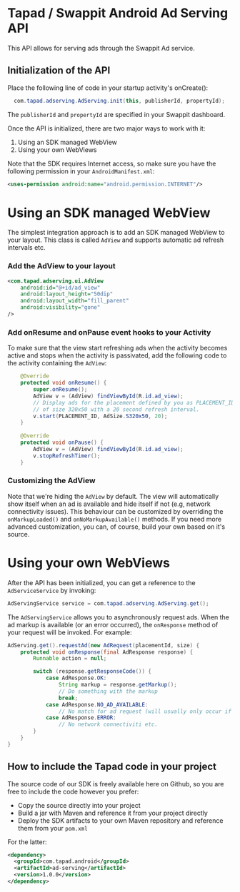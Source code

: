 # Tapad / Swappit Android Ad Serving API
This API allows for serving ads through the Swappit Ad service.


## Initialization of the API
Place the following line of code in your startup activity's onCreate():

```java
  com.tapad.adserving.AdServing.init(this, publisherId, propertyId);
```

The `publisherId` and `propertyId` are specified in your Swappit dashboard.

Once the API is initialized, there are two major ways to work with it:

1. Using an SDK managed WebView 
2. Using your own WebViews

Note that the SDK requires Internet access, so make sure you have the following permission in your `AndroidManifest.xml`:

```xml
<uses-permission android:name="android.permission.INTERNET"/>
```


# Using an SDK managed WebView
The simplest integration approach is to add an SDK managed WebView to your layout. This class is called `AdView` and supports automatic ad refresh intervals etc.

### Add the AdView to your layout
```xml
<com.tapad.adserving.ui.AdView
	android:id="@+id/ad_view"
    android:layout_height="50dip"
    android:layout_width="fill_parent"
    android:visibility="gone"
/>
```

### Add onResume and onPause event hooks to your Activity
To make sure that the view start refreshing ads when the activity becomes active and stops when the activity is passivated, add the following code to the activity containing the `AdView`:

```java
    @Override
    protected void onResume() {
        super.onResume();
        AdView v = (AdView) findViewById(R.id.ad_view);
        // Display ads for the placement defined by you as PLACEMENT_ID,
        // of size 320x50 with a 20 second refresh interval.
        v.start(PLACEMENT_ID, AdSize.S320x50, 20);
    }
    
    @Override
    protected void onPause() {
		AdView v = (AdView) findViewById(R.id.ad_view);
        v.stopRefreshTimer();
    }
```

### Customizing the AdView

Note that we're hiding the `AdView` by default. The view will automatically show itself when an ad is available and hide itself if not (e.g, network connectivity issues). This behaviour can be customized by overriding the `onMarkupLoaded()` and `onNoMarkupAvailable()` methods. If you need more advanced customization, you can, of course, build your own based on it's source.


# Using your own WebViews
After the API has been initialized, you can get a reference to the `AdServiceService` by invoking:

```java
AdServingService service = com.tapad.adserving.AdServing.get();
```   

The `AdServingService` allows you to asynchronously request ads. When the ad markup is available (or an error occurred), the `onResponse` method of your request will be invoked. For example:

```java
AdServing.get().requestAd(new AdRequest(placementId, size) {
	protected void onResponse(final AdResponse response) {
		Runnable action = null;

		switch (response.getResponseCode()) {
        	case AdResponse.OK:
            	String markup = response.getMarkup();
                // Do something with the markup
                break;
            case AdResponse.NO_AD_AVAILABLE:
            	// No match for ad request (will usually only occur if an exotic size is specified)
            case AdResponse.ERROR:
                // No network connectiviti etc.
		}
	}
}
```


## How to include the Tapad code in your project
The source code of our SDK is freely available here on Github, so you are free to include the code however you prefer: 

* Copy the source directly into your project
* Build a jar with Maven and reference it from your project directly
* Deploy the SDK artifacts to your own Maven repository and reference them from your `pom.xml`

For the latter:


```xml
<dependency>
  <groupId>com.tapad.android</groupId>
  <artifactId>ad-serving</artifactId>
  <version>1.0.0</version>
</dependency>
```        
